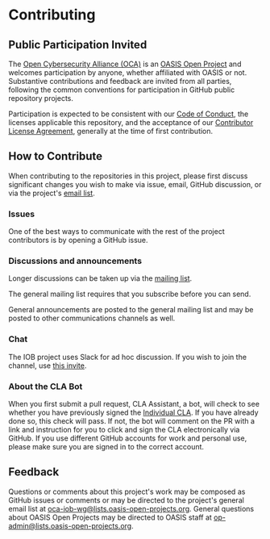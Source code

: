 # Contributing

## Public Participation Invited

The [Open Cybersecurity Alliance (OCA)](https://opencybersecurityalliance.org/) is an [OASIS Open Project](https://www.oasis-open.org/open-projects/) and welcomes participation by anyone, whether affiliated with OASIS or not. Substantive contributions and feedback are invited from all parties, following the common conventions for participation in GitHub public repository projects.

Participation is expected to be consistent with our [Code of Conduct](https://github.com/opencybersecurityalliance/oasis-open-project/blob/68f8ed4f99a6c289f946cfe93a1e7c488b357b23/CODE_OF_CONDUCT.md), the licenses applicable this repository, and the acceptance of our [Contributor License Agreement](https://cla-assistant.io/opencybersecurityalliance/oca-admin), generally at the time of first contribution. 

## How to Contribute

When contributing to the repositories in this project, please first discuss significant changes you wish to make via issue, email, GitHub discussion, or via the project's [email list](https://lists.oasis-open-projects.org/g/oca-iob-wg).

### Issues

One of the best ways to communicate with the rest of the project contributors is by opening a GitHub issue.

### Discussions and announcements

Longer discussions can be taken up via the [mailing list](https://lists.oasis-open-projects.org/g/oca-iob-wg). 

The general mailing list requires that you subscribe before you can send. 

General announcements are posted to the general mailing list and may be posted to other communications channels as well. 

### Chat 

The IOB project uses Slack for ad hoc discussion. If you wish to join the channel, use [this invite](https://join.slack.com/t/open-cybersecurity/shared_invite/zt-1jsgt1053-oYsfBPXXChhbRO4JO5Xo1A).

### About the CLA Bot

When you first submit a pull request, CLA Assistant, a bot, will check to see whether you have previously signed the [Individual CLA](https://github.com/oasis-open-projects/documentation/blob/master/policy/clas-and-special-covenant.md). If you have already done so, this check will pass. If not, the bot will comment on the PR with a link and instruction for you to click and sign the CLA electronically via GitHub. If you use different GitHub accounts for work and personal use, please make sure you are signed in to the correct account.

## Feedback

Questions or comments about this project's work may be composed as GitHub issues or comments or may be directed to the project's general email list at [oca-iob-wg@lists.oasis-open-projects.org](mailto:oca-iob-wg@lists.oasis-open-projects.org). General questions about OASIS Open Projects may be directed to OASIS staff at [op-admin@lists.oasis-open-projects.org](mailto:op-admin@lists.oasis-open-projects.org).
